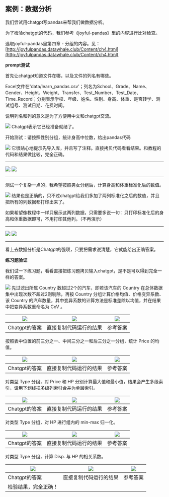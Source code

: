 ## 案例：数据分析

我们尝试用chatgpt写pandas来帮我们做数据分析。

为了检验chatgpt的代码，我们参考《joyful-pandas》里的内容进行比对检查。

选取joyful-pandas里第四章 - 分组的内容。见：[http://joyfulpandas.datawhale.club/Content/ch4.html](http://joyfulpandas.datawhale.club/Content/ch4.html)

**prompt测试**

首先让chatgpt知道文件在哪，以及文件的列名有哪些。

Excel文件在'data/learn_pandas.csv'；列名为School、Grade、Name、Gender、Height、Weight、Transfer、Test_Number、Test_Date、Time_Record；分别表示学校、年级、姓名、性别、身高、体重、是否转学、测试组号、测试日期、花费时间。

说明列名和列的意义是为了方便用中文和chatgpt交流。

![](https://oss.linklearner.com/chatgpt/img/folder4/%E6%95%B0%E6%8D%AE%E5%88%86%E6%9E%90/image1.png) Chatgpt表示它已经准备就绪了。

开始测试：请按照性别分组，统计身高中位数，给出pandas代码

![](https://oss.linklearner.com/chatgpt/img/folder4/%E6%95%B0%E6%8D%AE%E5%88%86%E6%9E%90/image12.png) 它很贴心地提示先导入库，并且写了注释。直接拷贝代码看看结果。和教程的代码和结果做比较，完全正确。

---

![](https://oss.linklearner.com/chatgpt/img/folder4/%E6%95%B0%E6%8D%AE%E5%88%86%E6%9E%90/image17.png) ![](https://oss.linklearner.com/chatgpt/img/folder4/%E6%95%B0%E6%8D%AE%E5%88%86%E6%9E%90/image18.png)

---

测试一个复杂一点的，我希望按照男女分组后，计算身高和体重标准化后的数值。

![](https://oss.linklearner.com/chatgpt/img/folder4/%E6%95%B0%E6%8D%AE%E5%88%86%E6%9E%90/image19.png) 结果也是正确的，只不过chatgpt给我们多加了两列标准化之后的数值，并且把所有的列数据都打印出来了。

如果希望像教程中一样只展示这两列数据，只需要多说一句：只打印标准化后的身高和体重数据即可，不用打印其他列。（不再演示）

---

![](https://oss.linklearner.com/chatgpt/img/folder4/%E6%95%B0%E6%8D%AE%E5%88%86%E6%9E%90/image20.png) ![](https://oss.linklearner.com/chatgpt/img/folder4/%E6%95%B0%E6%8D%AE%E5%88%86%E6%9E%90/image21.png)

---

看上去数据分析是Chatgpt的强项，只要把需求说清楚，它就能给出正确答案。

**练习题验证**

我们试一下练习题，看看直接把练习题拷贝输入chatgpt，是不是可以得到完全一样的答案。

![](https://oss.linklearner.com/chatgpt/img/folder4/%E6%95%B0%E6%8D%AE%E5%88%86%E6%9E%90/image22.png) 先过滤出所属 Country 数超过2个的汽车，即若该汽车的 Country 在总体数据集中出现次数不超过2则剔除，再按 Country 分组计算价格均值、价格变异系数、该 Country 的汽车数量，其中变异系数的计算方法是标准差除以均值，并在结果中把变异系数重命名为 CoV 。

| ![](https://oss.linklearner.com/chatgpt/img/folder4/%E6%95%B0%E6%8D%AE%E5%88%86%E6%9E%90/image9.png) | ![](https://oss.linklearner.com/chatgpt/img/folder4/%E6%95%B0%E6%8D%AE%E5%88%86%E6%9E%90/image10.png) | ![](https://oss.linklearner.com/chatgpt/img/folder4/%E6%95%B0%E6%8D%AE%E5%88%86%E6%9E%90/image3.png) |
| -------------------------------------------------------------------------------------------------- | --------------------------------------------------------------------------------------------------- | -------------------------------------------------------------------------------------------------- |
| Chatgpt的答案                                                                                      | 直接复制代码运行的结果                                                                              | 参考答案                                                                                           |

按照表中位置的前三分之一、中间三分之一和后三分之一分组，统计 Price 的均值。

| ![](https://oss.linklearner.com/chatgpt/img/folder4/%E6%95%B0%E6%8D%AE%E5%88%86%E6%9E%90/image12.png) | ![](https://oss.linklearner.com/chatgpt/img/folder4/%E6%95%B0%E6%8D%AE%E5%88%86%E6%9E%90/image13.png) | ![](https://oss.linklearner.com/chatgpt/img/folder4/%E6%95%B0%E6%8D%AE%E5%88%86%E6%9E%90/image14.png) |
| --------------------------------------------------------------------------------------------------- | --------------------------------------------------------------------------------------------------- | --------------------------------------------------------------------------------------------------- |
| Chatgpt的答案                                                                                       | 直接复制代码运行的结果                                                                              | 参考答案                                                                                            |

对类型 Type 分组，对 Price 和 HP 分别计算最大值和最小值，结果会产生多级索引，请用下划线把多级列索引合并为单层索引。

| ![](https://oss.linklearner.com/chatgpt/img/folder4/%E6%95%B0%E6%8D%AE%E5%88%86%E6%9E%90/image15.png) | ![](https://oss.linklearner.com/chatgpt/img/folder4/%E6%95%B0%E6%8D%AE%E5%88%86%E6%9E%90/image16.png) | ![](https://oss.linklearner.com/chatgpt/img/folder4/%E6%95%B0%E6%8D%AE%E5%88%86%E6%9E%90/image17.png) |
| --------------------------------------------------------------------------------------------------- | --------------------------------------------------------------------------------------------------- | --------------------------------------------------------------------------------------------------- |
| Chatgpt的答案                                                                                       | 直接复制代码运行的结果                                                                              | 参考答案                                                                                            |

对类型 Type 分组，对 HP 进行组内的 min-max 归一化。

| ![](https://oss.linklearner.com/chatgpt/img/folder4/%E6%95%B0%E6%8D%AE%E5%88%86%E6%9E%90/image18.png) | ![](https://oss.linklearner.com/chatgpt/img/folder4/%E6%95%B0%E6%8D%AE%E5%88%86%E6%9E%90/image19.png) | ![](https://oss.linklearner.com/chatgpt/img/folder4/%E6%95%B0%E6%8D%AE%E5%88%86%E6%9E%90/image20.png) |
| --------------------------------------------------------------------------------------------------- | --------------------------------------------------------------------------------------------------- | --------------------------------------------------------------------------------------------------- |
| Chatgpt的答案                                                                                       | 直接复制代码运行的结果                                                                              | 参考答案                                                                                            |

对类型 Type 分组，计算 Disp. 与 HP 的相关系数。

| ![](https://oss.linklearner.com/chatgpt/img/folder4/%E6%95%B0%E6%8D%AE%E5%88%86%E6%9E%90/image21.png) | ![](https://oss.linklearner.com/chatgpt/img/folder4/%E6%95%B0%E6%8D%AE%E5%88%86%E6%9E%90/image22.png) | ![](https://oss.linklearner.com/chatgpt/img/folder4/%E6%95%B0%E6%8D%AE%E5%88%86%E6%9E%90/image23.png) |
| --------------------------------------------------------------------------------------------------- | --------------------------------------------------------------------------------------------------- | --------------------------------------------------------------------------------------------------- |
| Chatgpt的答案                                                                                       | 直接复制代码运行的结果                                                                              | 参考答案                                                                                            |
| 检验结果，完全正确！                                                                                |                                                                                                     |                                                                                                     |
